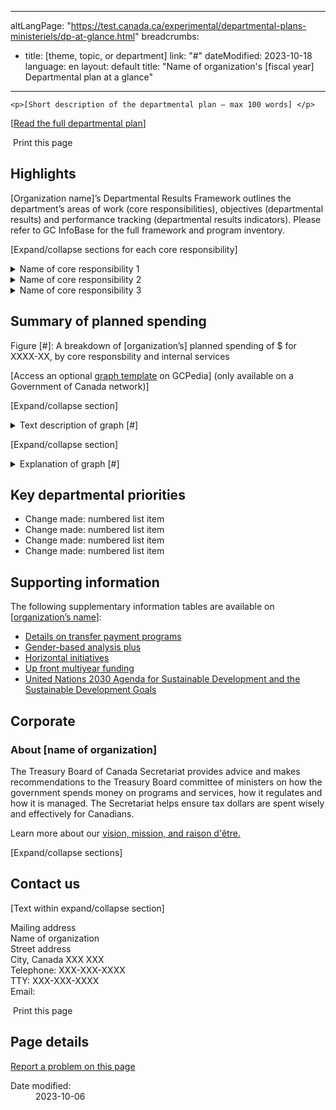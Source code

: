 
---
altLangPage: "https://test.canada.ca/experimental/departmental-plans-ministeriels/dp-at-glance.html"
breadcrumbs:
  - title: [theme, topic, or department]
    link: "#"
dateModified: 2023-10-18
language: en
layout: default
title: "Name of organization's [fiscal year] Departmental plan at a glance"
---
<link rel="stylesheet" type="text/css" href="departmental-plans-ministeriels/css/theme.min.css" />
<div class="mwsgeneric-base-html parbase section">
  
    <p>[Short description of the departmental plan – max 100 words] </p>
<p>[<a href="#">Read the full departmental plan</a>] </p>
<section> <span class="wb-toggle" data-toggle="{&quot;selector&quot;: &quot;main summary&quot;, &quot;print&quot;: &quot;on&quot;}"></span> <a onclick="window.print()" class="btn btn-default btn-lg mrgn-bttm-xl"><span class="glyphicon glyphicon-print" aria-hidden="true"></span>&nbsp;Print this page</a> </section>
<section>
  <h2>Highlights</h2>
  <p>[Organization name]&#8217;s Departmental Results Framework outlines the department&#8217;s areas of work (core responsibilities), objectives (departmental results) and performance tracking (departmental results indicators). Please refer to GC InfoBase for the full framework and program inventory.</p>
  <p>[Expand/collapse sections for each core responsibility]</p>
  <section>
    <details class="brdr-tp brdr-rght brdr-bttm brdr-lft">
      <summary class="wb-toggle" data-toggle='{"print":"on"}'>Name of core responsibility 1</summary>
      <p><strong>Result(s) to achieve: </strong></p>
      <p>[Short explanation of the planned result]</p>
      <p><strong>Total spending: [insert dollar amount]</strong></p>
      <p><strong>Total full-time equivalents: [insert number of FTEs ]</strong></p>
      <p><strong>Summary of key activities: </strong></p>
      <ul>
        <li>Change made: Bulleted list item</li>
        <li>Change made: Bulleted list item</li>
        <li>Change made: Bulleted list item</li>
      </ul>
      <p>More information about <a href="#">name of core responsibility</a> [hyperlink to section] can be found in the full departmental plan.</p>
    </details>
  </section>
  <section>
    <details class="brdr-tp brdr-rght brdr-bttm brdr-lft">
      <summary class="wb-toggle" data-toggle='{"print":"on"}'>Name of core responsibility 2</summary>
      <p><strong>Result(s) to achieve:</strong></p>
      <p>[Short explanation of the planned result]</p>
      <p><strong>Total spending: [insert dollar amount]</strong></p>
      <p><strong>Total full-time equivalents: [insert number of FTEs]</strong></p>
      <p><strong>Summary of key activities: </strong></p>
      <ul>
        <li>Change made: Bulleted list item</li>
        <li>Change made: Bulleted list item</li>
        <li>Change made: Bulleted list item</li>
      </ul>
      <p>More information about <a href="#">name of core responsibility</a> [hyperlink to section] can be found in the full departmental plan. </p>
    </details>
  </section>
  <section>
    <details class="brdr-tp brdr-rght brdr-bttm brdr-lft">
      <summary class="wb-toggle" data-toggle='{"print":"on"}'>Name of core responsibility 3</summary>
      <p>[Text within the expand/collapse]</p>
      <p><strong>Result(s) to achieve: </strong></p>
      <p>[Short explanation of the planned result]</p>
      <p><strong>Total spending: [insert dollar amount]</strong></p>
      <p><strong>Total full-time equivalents: [insert number of FTEs]</strong></p>
      <p><strong>Summary of key activities: </strong></p>
      <ul>
        <li>Change made: Bulleted list item</li>
        <li>Change made: Bulleted list item</li>
        <li>Change made: Bulleted list item</li>
      </ul>
      <p>More information about <a href="#">name of core responsibility</a> [hyperlink to section] can be found in the full departmental plan. </p>
      <p>[The summary of planned spending is an optional section for the &lsquo;at a glance&#8217; page]</p>
    </details>
  </section>
</section>
<section>
  <h2>Summary of planned spending</h2>
  <p>Figure [#]: A breakdown of [organization&#8217;s] planned spending of $ for XXXX-XX, by core responsbility and internal services </p>
  <p>[Access an optional <a href="#">graph template</a> on GCPedia] (only available on a Government of Canada network)]</p>
  <p>[Expand/collapse section] </p>
  <details class="brdr-tp brdr-rght brdr-bttm brdr-lft">
    <summary class="wb-toggle"  data-toggle='{"print":"on"}'>Text description of graph [#]</summary>
    <p>[Text within expand/collapse section]</p>
  </details>
  <p>[Expand/collapse section] </p>
  <details class="brdr-tp brdr-rght brdr-bttm brdr-lft">
    <summary class="wb-toggle"  data-toggle='{"print":"on"}'>Explanation of graph [#]</summary>
    <p>[Text within expand/collapse section]</p>
  </details>
</section>
<section>
  <h2>Key departmental priorities </h2>
  <ul>
    <li>Change made: numbered list item</li>
    <li>Change made: numbered list item</li>
    <li>Change made: numbered list item</li>
    <li>Change made: numbered list item</li>
  </ul>
</section>
<section>
  <h2>Supporting information </h2>
  <p>The following supplementary information tables are available on [<a href="#">organization&#8217;s name</a>]: </p>
  <ul>
    <li><a href="#">Details on transfer payment programs</a></li>
    <li><a href="#">Gender-based analysis plus</a></li>
    <li><a href="#">Horizontal initiatives</a></li>
    <li><a href="#">Up front multiyear funding</a></li>
    <li><a href="#">United Nations 2030 Agenda for Sustainable Development and the Sustainable Development Goals</a></li>
  </ul>
</section>
<section>
  <h2>Corporate</h2>
  <section>
    <h3>About [name of organization]</h3>
    <p>The Treasury Board of Canada Secretariat provides advice and makes recommendations to the Treasury Board committee of ministers on how the government spends money on programs and services, how it regulates and how it is managed. The Secretariat helps ensure tax dollars are spent wisely and effectively for Canadians. </p>
    <p>Learn more about our <a href="https://www.canada.ca/en/treasury-board-secretariat/corporate/mandate.html">vision, mission, and raison d'être.</a></p>
    <p>[Expand/collapse sections] </p>
  </section>
</section>
<section>
  <h2>Contact us</h2>
  <p>[Text within expand/collapse section] </p>
  <p>Mailing address<br />
    Name of organization<br />
    Street address<br />
    City, Canada XXX XXX<br />
    Telephone: XXX-XXX-XXXX<br />
    TTY: XXX-XXX-XXXX<br />
    Email: </p>
</section>
<section> <span class="wb-toggle" data-toggle="{&quot;selector&quot;: &quot;main summary&quot;, &quot;print&quot;: &quot;on&quot;}"></span> <a onclick="window.print()" class="btn btn-primary btn-lg mrgn-bttm-xl"><span class="glyphicon glyphicon-print" aria-hidden="true"></span>&nbsp;Print this page</a> </section>

    
</div>

<section class="pagedetails">
  <h2 class="wb-inv">Page details</h2>
  <div class="row">
    <div class="col-sm-8 col-md-9 col-lg-9">
      <div data-ajax-replace="/content/canadasite/en/reportaproblem/feedbacktool/jcr:content/par/mwsgeneric_base_html.html">
        <div class="row row-no-gutters">
          <div class="col-sm-9 col-md-6 col-lg-5"> <a class="btn btn-default btn-block" href="https://www.canada.ca/en/report-problem.html">Report a problem on this page</a> </div>
        </div>
      </div>
    </div>
    <div class="wb-share col-sm-4 col-md-3" data-wb-share='{&#34;lnkClass&#34;: &#34;btn btn-default btn-block&#34;}'></div>
    <div class="col-xs-12">
      <dl id="wb-dtmd">
        <dt>Date modified:</dt>
        <dd>
          <time property="dateModified">2023-10-06</time>
        </dd>
      </dl>
    </div>
  </div>
</section>
